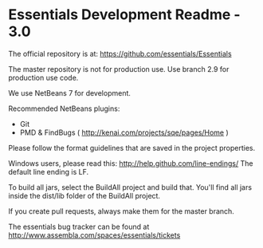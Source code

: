 Essentials Development Readme - 3.0
=============================

The official repository is at:
https://github.com/essentials/Essentials

The master repository is not for production use. Use branch 2.9 for production use code.

We use NetBeans 7 for development.

Recommended NetBeans plugins:

* Git
* PMD & FindBugs ( http://kenai.com/projects/sqe/pages/Home )

Please follow the format guidelines that are saved in the project properties.

Windows users, please read this: http://help.github.com/line-endings/
The default line ending is LF.

To build all jars, select the BuildAll project and build that. You'll find all jars inside the dist/lib folder of the BuildAll project.

If you create pull requests, always make them for the master branch.

The essentials bug tracker can be found at http://www.assembla.com/spaces/essentials/tickets